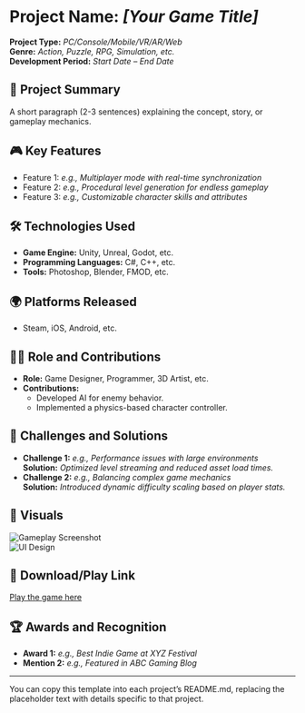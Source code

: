 # Project Name: _[Your Game Title]_

**Project Type:** _PC/Console/Mobile/VR/AR/Web_  
**Genre:** _Action, Puzzle, RPG, Simulation, etc._  
**Development Period:** _Start Date – End Date_

## 📜 Project Summary
A short paragraph (2-3 sentences) explaining the concept, story, or gameplay mechanics.

## 🎮 Key Features
- Feature 1: _e.g., Multiplayer mode with real-time synchronization_
- Feature 2: _e.g., Procedural level generation for endless gameplay_
- Feature 3: _e.g., Customizable character skills and attributes_

## 🛠️ Technologies Used
- **Game Engine:** Unity, Unreal, Godot, etc.
- **Programming Languages:** C#, C++, etc.
- **Tools:** Photoshop, Blender, FMOD, etc.

## 🌍 Platforms Released
- Steam, iOS, Android, etc.

## 👨‍💻 Role and Contributions
- **Role:** Game Designer, Programmer, 3D Artist, etc.
- **Contributions:**  
  - Developed AI for enemy behavior.  
  - Implemented a physics-based character controller.

## 🧠 Challenges and Solutions
- **Challenge 1:** _e.g., Performance issues with large environments_  
  **Solution:** _Optimized level streaming and reduced asset load times._  
- **Challenge 2:** _e.g., Balancing complex game mechanics_  
  **Solution:** _Introduced dynamic difficulty scaling based on player stats._

## 📸 Visuals
![Gameplay Screenshot](link-to-image)  
![UI Design](link-to-image)

## 🔗 Download/Play Link
[Play the game here](link-to-game)

## 🏆 Awards and Recognition
- **Award 1:** _e.g., Best Indie Game at XYZ Festival_  
- **Mention 2:** _e.g., Featured in ABC Gaming Blog_

---

You can copy this template into each project’s README.md, replacing the placeholder text with details specific to that project.
